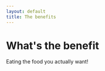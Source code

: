 ```yaml
---
layout: default
title: The benefits
---
```


# What's the benefit

Eating the food you actually want!

